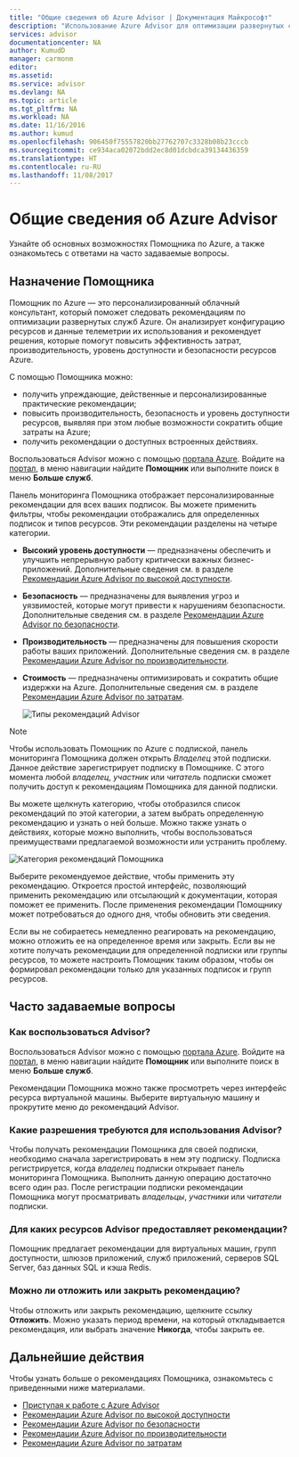 ```yaml
---
title: "Общие сведения об Azure Advisor | Документация Майкрософт"
description: "Использование Azure Advisor для оптимизации развернутых служб Azure."
services: advisor
documentationcenter: NA
author: KumudD
manager: carmonm
editor: 
ms.assetid: 
ms.service: advisor
ms.devlang: NA
ms.topic: article
ms.tgt_pltfrm: NA
ms.workload: NA
ms.date: 11/16/2016
ms.author: kumud
ms.openlocfilehash: 906450f75557820bb27762707c3328b08b23cccb
ms.sourcegitcommit: ce934aca02072bdd2ec8d01dcbdca39134436359
ms.translationtype: HT
ms.contentlocale: ru-RU
ms.lasthandoff: 11/08/2017
---
```

# <a name="introduction-to-azure-advisor"></a>Общие сведения об Azure Advisor

Узнайте об основных возможностях Помощника по Azure, а также ознакомьтесь с ответами на часто задаваемые вопросы.

## <a name="what-is-advisor"></a>Назначение Помощника
Помощник по Azure — это персонализированный облачный консультант, который поможет следовать рекомендациям по оптимизации развернутых служб Azure. Он анализирует конфигурацию ресурсов и данные телеметрии их использования и рекомендует решения, которые помогут повысить эффективность затрат, производительность, уровень доступности и безопасности ресурсов Azure.

С помощью Помощника можно:
* получить упреждающие, действенные и персонализированные практические рекомендации; 
* повысить производительность, безопасность и уровень доступности ресурсов, выявляя при этом любые возможности сократить общие затраты на Azure;
* получить рекомендации о доступных встроенных действиях.

Воспользоваться Advisor можно с помощью [портала Azure](https://aka.ms/azureadvisordashboard). Войдите на [портал](https://portal.azure.com), в меню навигации найдите **Помощник** или выполните поиск в меню **Больше служб**.

Панель мониторинга Помощника отображает персонализированные рекомендации для всех ваших подписок.  Вы можете применить фильтры, чтобы рекомендации отображались для определенных подписок и типов ресурсов.  Эти рекомендации разделены на четыре категории. 

* **Высокий уровень доступности** — предназначены обеспечить и улучшить непрерывную работу критически важных бизнес-приложений. Дополнительные сведения см. в разделе [Рекомендации Azure Advisor по высокой доступности](advisor-high-availability-recommendations.md).
* **Безопасность** — предназначены для выявления угроз и уязвимостей, которые могут привести к нарушениям безопасности. Дополнительные сведения см. в разделе [Рекомендации Azure Advisor по безопасности](advisor-security-recommendations.md).
* **Производительность** — предназначены для повышения скорости работы ваших приложений. Дополнительные сведения см. в разделе [Рекомендации Azure Advisor по производительности](advisor-performance-recommendations.md).
* **Стоимость** — предназначены оптимизировать и сократить общие издержки на Azure. Дополнительные сведения см. в разделе [Рекомендации Azure Advisor по затратам](advisor-cost-recommendations.md).

  ![Типы рекомендаций Advisor](./media/advisor-overview/advisor-dashboard.png)

> [!NOTE]
> Чтобы использовать Помощник по Azure с подпиской, панель мониторинга Помощника должен открыть *Владелец* этой подписки.  Данное действие зарегистрирует подписку в Помощнике.  С этого момента любой *владелец*, *участник* или *читатель* подписки сможет получить доступ к рекомендациям Помощника для данной подписки. 

Вы можете щелкнуть категорию, чтобы отобразился список рекомендаций по этой категории, а затем выбрать определенную рекомендацию и узнать о ней больше.  Можно также узнать о действиях, которые можно выполнить, чтобы воспользоваться преимуществами предлагаемой возможности или устранить проблему.

![Категория рекомендаций Помощника](./media/advisor-overview/advisor-ha-category-example.png) 

Выберите рекомендуемое действие, чтобы применить эту рекомендацию.  Откроется простой интерфейс, позволяющий применить рекомендацию или отсылающий к документации, которая поможет ее применить.  После применения рекомендации Помощнику может потребоваться до одного дня, чтобы обновить эти сведения.

Если вы не собираетесь немедленно реагировать на рекомендацию, можно отложить ее на определенное время или закрыть.  Если вы не хотите получать рекомендации для определенной подписки или группы ресурсов, то можете настроить Помощник таким образом, чтобы он формировал рекомендации только для указанных подписок и групп ресурсов.

## <a name="frequently-asked-questions"></a>Часто задаваемые вопросы

### <a name="how-do-i-access-advisor"></a>Как воспользоваться Advisor?
Воспользоваться Advisor можно с помощью [портала Azure](https://aka.ms/azureadvisordashboard). Войдите на [портал](https://portal.azure.com), в меню навигации найдите **Помощник** или выполните поиск в меню **Больше служб**.

Рекомендации Помощника можно также просмотреть через интерфейс ресурса виртуальной машины. Выберите виртуальную машину и прокрутите меню до рекомендаций Advisor. 

### <a name="what-permissions-do-i-need-to-access-advisor"></a>Какие разрешения требуются для использования Advisor?

Чтобы получать рекомендации Помощника для своей подписки, необходимо сначала зарегистрировать в нем эту подписку. Подписка регистрируется, когда *владелец* подписки открывает панель мониторинга Помощника. Выполнить данную операцию достаточно всего один раз. После регистрации подписки рекомендации Помощника могут просматривать *владельцы*, *участники* или *читатели* подписки.

### <a name="what-resources-does-advisor-provide-recommendations-for"></a>Для каких ресурсов Advisor предоставляет рекомендации?

Помощник предлагает рекомендации для виртуальных машин, групп доступности, шлюзов приложений, служб приложений, серверов SQL Server, баз данных SQL и кэша Redis.

### <a name="can-i-snooze-or-dismiss-a-recommendation"></a>Можно ли отложить или закрыть рекомендацию?

Чтобы отложить или закрыть рекомендацию, щелкните ссылку **Отложить**. Можно указать период времени, на который откладывается рекомендация, или выбрать значение **Никогда**, чтобы закрыть ее.

## <a name="next-steps"></a>Дальнейшие действия

Чтобы узнать больше о рекомендациях Помощника, ознакомьтесь с приведенными ниже материалами.

* [Приступая к работе с Azure Advisor](advisor-get-started.md)
* [Рекомендации Azure Advisor по высокой доступности](advisor-high-availability-recommendations.md)
* [Рекомендации Azure Advisor по безопасности](advisor-security-recommendations.md)
* [Рекомендации Azure Advisor по производительности](advisor-performance-recommendations.md)
* [Рекомендации Azure Advisor по затратам](advisor-cost-recommendations.md)
